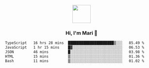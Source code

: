 <div align="center">
  <img src="https://media.giphy.com/media/v1.Y2lkPTc5MGI3NjExbWNrdHRsMmV6NHV1NGIwdXN6MmZpZ3g2c3oycDIxemcwdDluMjBmOCZlcD12MV9pbnRlcm5hbF9naWZfYnlfaWQmY3Q9cw/XEOUMqltCrGdCnatFF/giphy.gif" width="60px" align="center">
  <h3>Hi, I'm Mari 👋</h3>
</div>

<!--START_SECTION:waka-->

```txt
TypeScript   16 hrs 28 mins  █████████████████████▒░░░   85.49 %
JavaScript   1 hr 15 mins    █▓░░░░░░░░░░░░░░░░░░░░░░░   06.53 %
JSON         46 mins         █░░░░░░░░░░░░░░░░░░░░░░░░   03.98 %
HTML         15 mins         ▒░░░░░░░░░░░░░░░░░░░░░░░░   01.36 %
Bash         11 mins         ▒░░░░░░░░░░░░░░░░░░░░░░░░   01.02 %
```

<!--END_SECTION:waka-->

